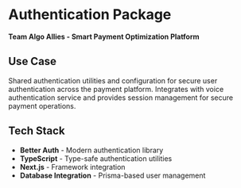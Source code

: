 # Authentication Package

**Team Algo Allies - Smart Payment Optimization Platform**

## Use Case

Shared authentication utilities and configuration for secure user authentication across the payment platform. Integrates with voice authentication service and provides session management for secure payment operations.

## Tech Stack

- **Better Auth** - Modern authentication library
- **TypeScript** - Type-safe authentication utilities
- **Next.js** - Framework integration
- **Database Integration** - Prisma-based user management

